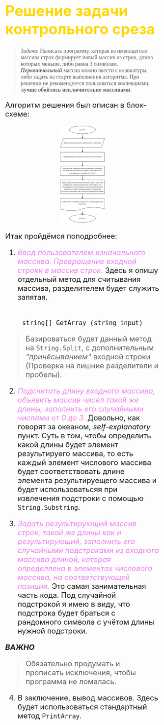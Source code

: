 <font size="5">
<font color="gold">

# Решение задачи контрольного среза
</font>

<font color="lightgreen" size="4" face="Comic Sans MS">

> *Задача*: Написать программу, которая из имеющегося массива строк формирует новый массив из строк, длина которых меньше, либо равна 3 символам. ___Первоначальный___ массив можно ввести с клавиатуры, либо задать на старте выполнения алгоритма. При решении не рекомендуется пользоваться коллекциями, **лучше обойтись исключительно массивами**.

</font>

Алгоритм решения был описан в блок-схеме:

<center>

![](algorythm.jpg)
</center>

Итак пройдёмся поподробнее:

1.  <font color="violet">*Ввод пользователем изначального массива. Превращение входной строки в массив строк.*</font> Здесь я опишу отдельный метод для считывания массива, разделителем будет служить запятая. 
<center><code>
string[] GetArray (string input)
</code></center>

>Базироваться будет данный метод на <code>String.Split</code>, с дополнительным *"причёсыванием"* входной строки (Проверка на лишние разделители и пробелы). 

2.  <font color="violet">*Подсчитать длину входного массива, объявить массив чисел такой же длины, заполнить его случайными числами от 0 до 3.*</font> Довольно, как говорят за океаном, _self-explanatory_ пункт. Суть в том, чтобы определить какой длины будет элемент результируего массива, то есть каждый элемент числового массива будет соответствовать длине элемента результируещего массива и будет использоватьсяя при извлечения подстроки с помощью <code>String.Substring</code>.

3.  <font color="violet">*Задать результирующий массив строк, такой же длины как и результирующий, заполнить его случайными подстроками из входного массива длиной, которая определлена в элементах числового массива, на соответствующей позиции.* </font> Это самая занимательная часть кода. Под случайной подстрокой я имею в виду, что подстрока будет браться с рандомного символа с учётом длины нужной подстроки. 

***ВАЖНО***
<font color="orange">

> Обязательно продумать и прописать исключения, чтобы программа не ломалась. 
</font>

4. В заключение, вывод массивов. Здесь будет использоваться стандартный метод <code>PrintArray</code>.  


</font>